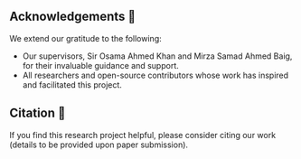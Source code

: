 
## Acknowledgements 🙏

We extend our gratitude to the following:

- Our supervisors, Sir Osama Ahmed Khan and Mirza Samad Ahmed Baig, for their invaluable guidance and support.
- All researchers and open-source contributors whose work has inspired and facilitated this project.

## Citation 📝

If you find this research project helpful, please consider citing our work (details to be provided upon paper submission).
